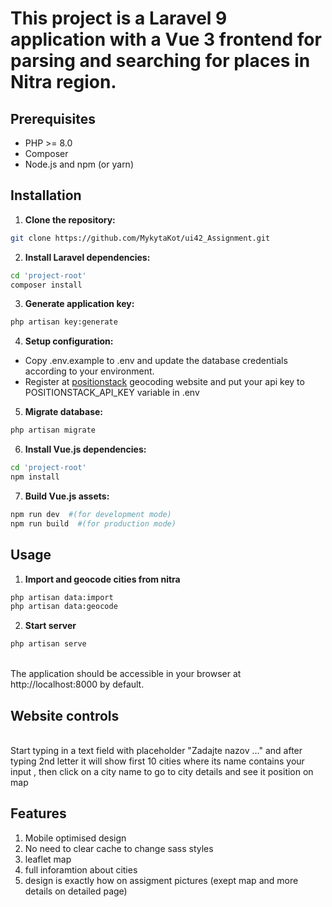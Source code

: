 # This project is a Laravel 9 application with a Vue 3 frontend for parsing and searching for places in Nitra region.

## Prerequisites

* PHP >= 8.0
* Composer
* Node.js and npm (or yarn)

## Installation

1. **Clone the repository:**

```bash
git clone https://github.com/MykytaKot/ui42_Assignment.git
```
2. **Install Laravel dependencies:**
```bash
cd 'project-root'
composer install
```
3. **Generate application key:**
```bash
php artisan key:generate
```
4. **Setup configuration:** <br />
* Copy .env.example to .env and update the database credentials according to your environment.
* Register at [positionstack](https://positionstack.com/) geocoding website and put your api key to POSITIONSTACK_API_KEY variable in .env
5. **Migrate database:**
```bash
php artisan migrate
```
6. **Install Vue.js dependencies:**
```bash
cd 'project-root'
npm install
```
7. **Build Vue.js assets:**
```bash
npm run dev  #(for development mode)
npm run build  #(for production mode)
```
## Usage

1. **Import and geocode cities from nitra**
```bash
php artisan data:import
php artisan data:geocode
```
2. **Start server**
```bash
php artisan serve
```
<br />
The application should be accessible in your browser at http://localhost:8000 by default.


## Website controls 
<br />
Start typing in a text field with placeholder "Zadajte nazov ..." and after typing 2nd letter it will show first 10 cities where its name contains your input , then click on a city name to go to city details and see it position on map 

## Features

1. Mobile optimised design
2. No need to clear cache to change sass styles
3. leaflet map
4. full inforamtion about cities
5. design is exactly how on assigment pictures (exept map and more details on detailed page)
